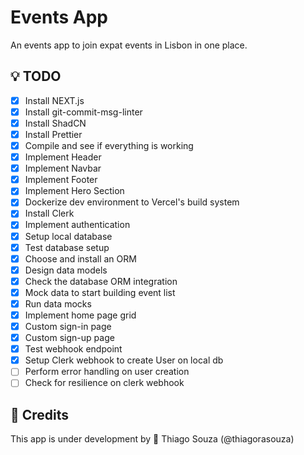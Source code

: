 # Events App

An events app to join expat events in Lisbon in one place.

## :bulb: TODO

- [x] Install NEXT.js
- [x] Install git-commit-msg-linter
- [x] Install ShadCN
- [x] Install Prettier
- [x] Compile and see if everything is working
- [x] Implement Header
- [x] Implement Navbar
- [x] Implement Footer
- [x] Implement Hero Section
- [x] Dockerize dev environment to Vercel's build system
- [x] Install Clerk
- [x] Implement authentication
- [x] Setup local database
- [x] Test database setup
- [x] Choose and install an ORM
- [x] Design data models
- [x] Check the database ORM integration
- [x] Mock data to start building event list
- [x] Run data mocks
- [x] Implement home page grid
- [x] Custom sign-in page
- [x] Custom sign-up page
- [x] Test webhook endpoint
- [x] Setup Clerk webhook to create User on local db
- [ ] Perform error handling on user creation
- [ ] Check for resilience on clerk webhook

## :wrench: Credits

This app is under development by :rocket: Thiago Souza (@thiagorasouza)
